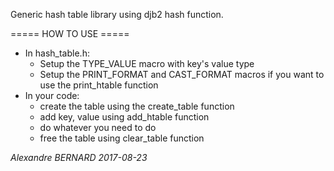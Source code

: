 Generic hash table library using djb2 hash function.

===== HOW TO USE =====
  * In hash_table.h:
    * Setup the TYPE_VALUE macro with key's value type
    * Setup the PRINT_FORMAT and CAST_FORMAT macros if you want to use the
      print_htable function
  * In your code:
    * create the table using the create_table function
    * add key, value using add_htable function
    * do whatever you need to do
    * free the table using clear_table function

*Alexandre BERNARD 2017-08-23*
